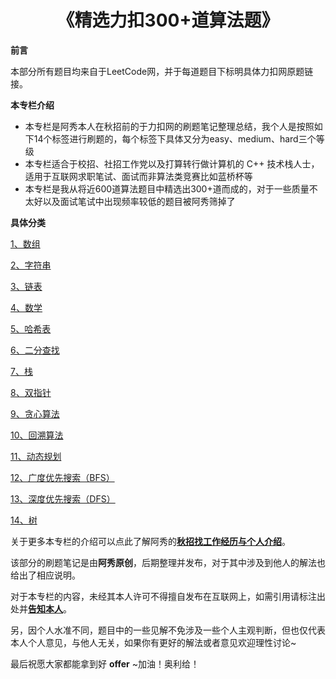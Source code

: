 <h1 align="center">
    《精选力扣300+道算法题》
</h1>



**前言**

本部分所有题目均来自于LeetCode网，并于每道题目下标明具体力扣网原题链接。

**本专栏介绍**

-  本专栏是阿秀本人在秋招前的于力扣网的刷题笔记整理总结，我个人是按照如下14个标签进行刷题的，每个标签下具体又分为easy、medium、hard三个等级
-  本专栏适合于校招、社招工作党以及打算转行做计算机的 C++ 技术栈人士，适用于互联网求职笔试、面试而非算法类竞赛比如蓝桥杯等
-  本专栏是我从将近600道算法题目中精选出300+道而成的，对于一些质量不太好以及面试笔试中出现频率较低的题目被阿秀筛掉了



**具体分类**

[1、数组](./total/01-数组/README.md)

[2、字符串](Doc/Knowledge/算法/LeetCode题解/total/02-字符串/README.md)

[3、链表](Doc/Knowledge/算法/LeetCode题解/total/03-链表/README.md)

[4、数学](Doc/Knowledge/算法/LeetCode题解/total/04-数学/README.md)

[5、哈希表](Doc/Knowledge/算法/LeetCode题解/total/05-哈希表/README.md)

[6、二分查找](Doc/Knowledge/算法/LeetCode题解/total/06-二分查找/README.md)

[7、栈](Doc/Knowledge/算法/LeetCode题解/total/07-栈/README.md)

[8、双指针](Doc/Knowledge/算法/LeetCode题解/total/08-双指针/README.md)

[9、贪心算法](Doc/Knowledge/算法/LeetCode题解/total/09-贪心算法/README.md)

[10、回溯算法](Doc/Knowledge/算法/LeetCode题解/total/10-回溯算法/README.md)

[11、动态规划](Doc/Knowledge/算法/LeetCode题解/total/11-动态规划/README.md)

[12、广度优先搜索（BFS）](Doc/Knowledge/算法/LeetCode题解/total/12-BFS/README.md)

[13、深度优先搜索（DFS）](Doc/Knowledge/算法/LeetCode题解/total/13-DFS/README.md)

[14、树](Doc/Knowledge/算法/LeetCode题解/total/14-树/README.md)



关于更多本专栏的介绍可以点此了解阿秀的[**秋招找工作经历与个人介绍**](Doc/Other/ContactMe)。

该部分的刷题笔记是由**阿秀原创**，后期整理并发布，对于其中涉及到他人的解法也给出了相应说明。

对于本专栏的内容，未经其本人许可不得擅自发布在互联网上，如需引用请标注出处并[**告知本人**](_something.md)。

另，因个人水准不同，题目中的一些见解不免涉及一些个人主观判断，但也仅代表本人个人意见，与他人无关，如果你有更好的解法或者意见欢迎理性讨论~

最后祝愿大家都能拿到好 **offer** ~加油！奥利给！

<br>

<!--

该部分还在整理中，整理完毕会放出来的，预计在六月下旬就能彻底整理完毕了。

-->



